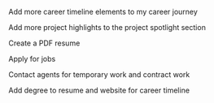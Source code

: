 Add more career timeline elements to my career journey

Add more project highlights to the project spotlight section

Create a PDF resume

Apply for jobs

Contact agents for temporary work and contract work

Add degree to resume and website for career timeline